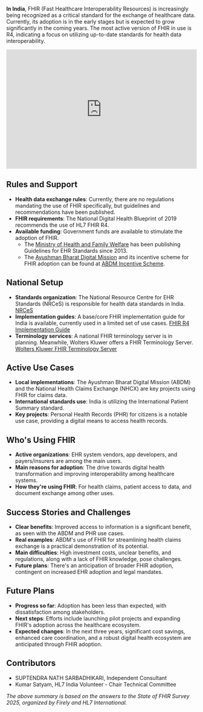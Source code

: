 **In India**, FHIR (Fast Healthcare Interoperability Resources) is increasingly being recognized as a critical standard for the exchange of healthcare data. Currently, its adoption is in the early stages but is expected to grow significantly in the coming years. The most active version of FHIR in use is R4, indicating a focus on utilizing up-to-date standards for health data interoperability.

<iframe width="100%" height="315" src="https://www.youtube.com/embed/videoseries?si=fr8eToE59k1BRVnF&amp;list=PLAPVWVA2xKFj8VFXbdM8AdfnIIQw0oCPX" title="YouTube video player" frameborder="0" allow="accelerometer; autoplay; clipboard-write; encrypted-media; gyroscope; picture-in-picture; web-share" referrerpolicy="strict-origin-when-cross-origin" allowfullscreen></iframe>

## Rules and Support

- **Health data exchange rules**: Currently, there are no regulations mandating the use of FHIR specifically, but guidelines and recommendations have been published.
- **FHIR requirements**: The National Digital Health Blueprint of 2019 recommends the use of HL7 FHIR R4.
- **Available funding**: Government funds are available to stimulate the adoption of FHIR.
  - The [Ministry of Health and Family Welfare](https://www.mohfw.gov.in/) has been publishing Guidelines for EHR Standards since 2013.
  - The [Ayushman Bharat Digital Mission](https://abdm.gov.in/) and its incentive scheme for FHIR adoption can be found at [ABDM Incentive Scheme](https://abdm.gov.in/dhis).

## National Setup

- **Standards organization**: The National Resource Centre for EHR Standards (NRCeS) is responsible for health data standards in India. [NRCeS](https://nrces.in/)
- **Implementation guides**: A base/core FHIR implementation guide for India is available, currently used in a limited set of use cases. [FHIR R4 Implementation Guide](https://www.nrces.in/ndhm/fhir/r4/index.html)
- **Terminology services**: A national FHIR terminology server is in planning. Meanwhile, Wolters Kluwer offers a FHIR Terminology Server. [Wolters Kluwer FHIR Terminology Server](https://www.wolterskluwer.com/en/solutions/health-language/fhir-terminology-server)

## Active Use Cases

- **Local implementations**: The Ayushman Bharat Digital Mission (ABDM) and the National Health Claims Exchange (NHCX) are key projects using FHIR for claims data.
- **International standards use**: India is utilizing the International Patient Summary standard.
- **Key projects**: Personal Health Records (PHR) for citizens is a notable use case, providing a digital means to access health records.

## Who's Using FHIR

- **Active organizations**: EHR system vendors, app developers, and payers/insurers are among the main users.
- **Main reasons for adoption**: The drive towards digital health transformation and improving interoperability among healthcare systems.
- **How they're using FHIR**: For health claims, patient access to data, and document exchange among other uses.

## Success Stories and Challenges

- **Clear benefits**: Improved access to information is a significant benefit, as seen with the ABDM and PHR use cases.
- **Real examples**: ABDM's use of FHIR for streamlining health claims exchange is a practical demonstration of its potential.
- **Main difficulties**: High investment costs, unclear benefits, and regulations, along with a lack of FHIR knowledge, pose challenges.
- **Future plans**: There's an anticipation of broader FHIR adoption, contingent on increased EHR adoption and legal mandates.

## Future Plans

- **Progress so far**: Adoption has been less than expected, with dissatisfaction among stakeholders.
- **Next steps**: Efforts include launching pilot projects and expanding FHIR's adoption across the healthcare ecosystem.
- **Expected changes**: In the next three years, significant cost savings, enhanced care coordination, and a robust digital health ecosystem are anticipated through FHIR adoption.

## Contributors

- SUPTENDRA NATH SARBADHIKARI, Independent Consultant
- Kumar Satyam, HL7 India Volunteer - Chair Technical Committee

*The above summary is based on the answers to the State of FHIR Survey 2025, organized by Firely and HL7 International.*